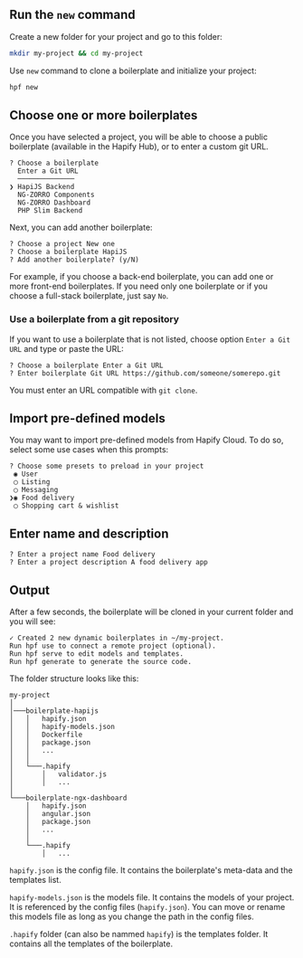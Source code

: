 ## Run the `new` command

Create a new folder for your project and go to this folder:

```bash
mkdir my-project && cd my-project
```

Use `new` command to clone a boilerplate and initialize your project:

```bash
hpf new
```

## Choose one or more boilerplates

Once you have selected a project, you will be able to choose a public boilerplate (available in the Hapify Hub), or to enter a custom git URL.

```
? Choose a boilerplate 
  Enter a Git URL 
  ──────────────
❯ HapiJS Backend 
  NG-ZORRO Components 
  NG-ZORRO Dashboard 
  PHP Slim Backend 
```

Next, you can add another boilerplate:

```
? Choose a project New one
? Choose a boilerplate HapiJS
? Add another boilerplate? (y/N)
```

For example, if you choose a back-end boilerplate, you can add one or more front-end boilerplates.
If you need only one boilerplate or if you choose a full-stack boilerplate, just say `No`.

### Use a boilerplate from a git repository

If you want to use a boilerplate that is not listed, choose option `Enter a Git URL` and type or paste the URL:

```
? Choose a boilerplate Enter a Git URL
? Enter boilerplate Git URL https://github.com/someone/somerepo.git
```

You must enter an URL compatible with `git clone`.

## Import pre-defined models

You may want to import pre-defined models from Hapify Cloud.
To do so, select some use cases when this prompts:

```
? Choose some presets to preload in your project 
 ◉ User
 ◯ Listing
 ◯ Messaging
❯◉ Food delivery
 ◯ Shopping cart & wishlist
```

## Enter name and description

```
? Enter a project name Food delivery
? Enter a project description A food delivery app
```

## Output

After a few seconds, the boilerplate will be cloned in your current folder and you will see:

```
✓ Created 2 new dynamic boilerplates in ~/my-project.
Run hpf use to connect a remote project (optional).
Run hpf serve to edit models and templates.
Run hpf generate to generate the source code.
```

The folder structure looks like this:

```
my-project
│
│───boilerplate-hapijs
│   │   hapify.json
│   │   hapify-models.json
│   │   Dockerfile
│   │   package.json
│   │   ...
│   │   
│   └───.hapify
│       │   validator.js
│       │   ...
│ 
└───boilerplate-ngx-dashboard
    │   hapify.json
    │   angular.json
    │   package.json
    │   ...
    │   
    └───.hapify
        │   ...
```

`hapify.json` is the config file. It contains the boilerplate's meta-data and the templates list.

`hapify-models.json` is the models file. It contains the models of your project.
It is referenced by the config files (`hapify.json`).
You can move or rename this models file as long as you change the path in the config files.

`.hapify` folder (can also be nammed `hapify`) is the templates folder. It contains all the templates of the boilerplate.

